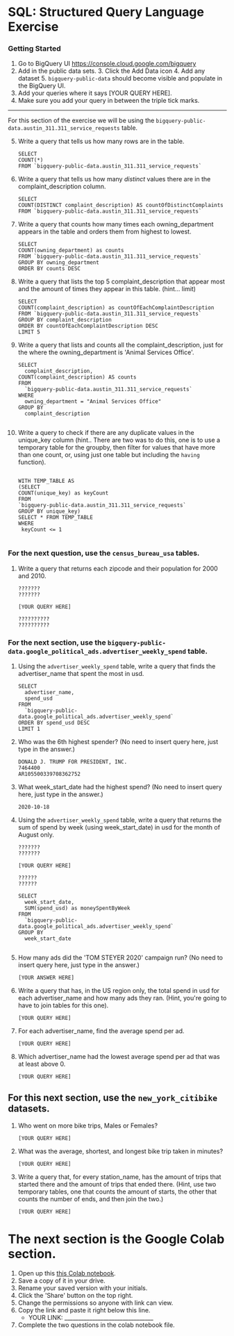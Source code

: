 
# SQL:  Structured Query Language  Exercise

### Getting Started
1. Go to BigQuery UI https://console.cloud.google.com/bigquery
2. Add in the public data sets. 
	3. Click the Add Data icon
	4. Add any dataset
	5. `bigquery-public-data` should become visible and populate in the BigQuery UI. 
3. Add your queries where it says [YOUR QUERY HERE].
4. Make sure you add your query in between the triple tick marks. 
---

For this section of the exercise we will be using the `bigquery-public-data.austin_311.311_service_requests`  table. 

5. Write a query that tells us how many rows are in the table. 
	```
	SELECT  
	COUNT(*)
	FROM `bigquery-public-data.austin_311.311_service_requests` 
	
	```

7. Write a query that tells us how many _distinct_ values there are in the complaint_description column.
	``` 
	SELECT 
	COUNT(DISTINCT complaint_description) AS countOfDistinctComplaints
	FROM `bigquery-public-data.austin_311.311_service_requests` 
	
	```
  
8. Write a query that counts how many times each owning_department appears in the table and orders them from highest to lowest. 
	``` 
	SELECT 
	COUNT(owning_department) as counts
	FROM `bigquery-public-data.austin_311.311_service_requests` 
	GROUP BY owning_department
	ORDER BY counts DESC
	
	```

9. Write a query that lists the top 5 complaint_description that appear most and the amount of times they appear in this table. (hint... limit)
	```
	SELECT 
	COUNT(complaint_description) as countOfEachComplaintDescription
	FROM `bigquery-public-data.austin_311.311_service_requests` 
	GROUP BY complaint_description
	ORDER BY countOfEachComplaintDescription DESC
	LIMIT 5

	```
10. Write a query that lists and counts all the complaint_description, just for the where the owning_department is 'Animal Services Office'.
	```
	SELECT 
	  complaint_description, 
	COUNT(complaint_description) AS counts
	FROM 
  	  `bigquery-public-data.austin_311.311_service_requests`
	WHERE
  	  owning_department = "Animal Services Office"
	GROUP BY 
  	  complaint_description
	  
	```

11. Write a query to check if there are any duplicate values in the unique_key column (hint.. There are two was to do this, one is to use a temporary table for the groupby, then filter for values that have more than one count, or, using just one table but including the  `having` function). 
	```
	
	WITH TEMP_TABLE AS
	(SELECT 
	COUNT(unique_key) as keyCount
	FROM 
  	`bigquery-public-data.austin_311.311_service_requests`
	GROUP BY unique_key)
	SELECT * FROM TEMP_TABLE 
	WHERE 
   	 keyCount <= 1
	 
	```


### For the next question, use the `census_bureau_usa` tables.

1. Write a query that returns each zipcode and their population for 2000 and 2010. 
	```
	???????
	???????
	
	[YOUR QUERY HERE]
	
	??????????
	??????????
	```

### For the next section, use the  `bigquery-public-data.google_political_ads.advertiser_weekly_spend` table.
1. Using the `advertiser_weekly_spend` table, write a query that finds the advertiser_name that spent the most in usd. 
	```
	SELECT  
  	  advertiser_name,
  	  spend_usd
	FROM 
  	  `bigquery-public-data.google_political_ads.advertiser_weekly_spend` 
	ORDER BY spend_usd DESC 
	LIMIT 1
	
	```
2. Who was the 6th highest spender? (No need to insert query here, just type in the answer.)
	```
	DONALD J. TRUMP FOR PRESIDENT, INC.
	7464400
	AR105500339708362752

	```

3. What week_start_date had the highest spend? (No need to insert query here, just type in the answer.)
	```
	2020-10-18
	
	```

4. Using the `advertiser_weekly_spend` table, write a query that returns the sum of spend by week (using week_start_date) in usd for the month of August only. 
	```
	???????
	???????
	
	[YOUR QUERY HERE]
	
	??????
	??????
	
	SELECT 
  	  week_start_date,
  	  SUM(spend_usd) as moneySpentByWeek
	FROM 
  	  `bigquery-public-data.google_political_ads.advertiser_weekly_spend` 
	GROUP BY 
	  week_start_date
  
	
	```
6.  How many ads did the 'TOM STEYER 2020' campaign run? (No need to insert query here, just type in the answer.)
	```
	[YOUR ANSWER HERE]
	```
7. Write a query that has, in the US region only, the total spend in usd for each advertiser_name and how many ads they ran. (Hint, you're going to have to join tables for this one). 
	```
	[YOUR QUERY HERE]
	```
8. For each advertiser_name, find the average spend per ad. 
	```
	[YOUR QUERY HERE]
	```
10. Which advertiser_name had the lowest average spend per ad that was at least above 0. 
	``` 
	[YOUR QUERY HERE]
	```
## For this next section, use the `new_york_citibike` datasets.

1. Who went on more bike trips, Males or Females?
	```
	[YOUR QUERY HERE]
	```
2. What was the average, shortest, and longest bike trip taken in minutes?
	```
	[YOUR QUERY HERE]
	```

3. Write a query that, for every station_name, has the amount of trips that started there and the amount of trips that ended there. (Hint, use two temporary tables, one that counts the amount of starts, the other that counts the number of ends, and then join the two.) 
	```
	[YOUR QUERY HERE]
	```
# The next section is the Google Colab section.  
1. Open up this [this Colab notebook](https://colab.research.google.com/drive/1kHdTtuHTPEaMH32GotVum41YVdeyzQ74?usp=sharing).
2. Save a copy of it in your drive. 
3. Rename your saved version with your initials. 
4. Click the 'Share' button on the top right.  
5. Change the permissions so anyone with link can view. 
6. Copy the link and paste it right below this line. 
	* YOUR LINK:  ________________________________
9. Complete the two questions in the colab notebook file. 
